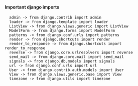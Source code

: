 #### Important django imports
      admin -> from django.contrib import admin 
      loader -> from django.template import loader
      ListView -> from django.views.generic import ListView   
      ModelForm -> from django.forms import ModelForm
      patterns -> from django.conf.urls import patterns
      render -> from django.shortcuts import render
      render_to_response -> from django.shortcuts import render_to_response 
      reverse -> from django.core.urlresolvers import reverse   
      send_mail -> from django.core.mail import send_mail
      signals -> from django.db.models import signals 
      url -> from django.conf.urls import url
      User -> from django.contrib.auth.models import User   
      View -> from django.views.generic.base import View
      timezone -> from django.utils import timezone 

